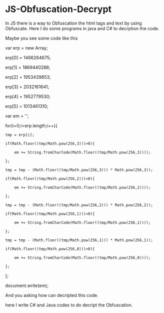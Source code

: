 # JS-Obfuscation-Decrypt
In JS there is a way to Obfuscation the html tags and text by using Obfuscate. Here I do some programs in java and C# to decrption the code.

Maybe you see some code like this 

var erp = new Array;

erp[0] = 1466264675;

erp[1] = 1869440288;

erp[2] = 1953439853;

erp[3] = 2032161641;

erp[4] = 1952779530;

erp[5] = 1013461310;

var em = '';

for(i=0;i<erp.length;i++){

	tmp = erp[i];
	
	if(Math.floor((tmp/Math.pow(256,3)))>0){
	
		em += String.fromCharCode(Math.floor((tmp/Math.pow(256,3))));
		
	};
	
	tmp = tmp - (Math.floor((tmp/Math.pow(256,3))) * Math.pow(256,3));
	
	if(Math.floor((tmp/Math.pow(256,2)))>0){
	
		em += String.fromCharCode(Math.floor((tmp/Math.pow(256,2))));
		
	};
	
	tmp = tmp - (Math.floor((tmp/Math.pow(256,2))) * Math.pow(256,2));
	
	if(Math.floor((tmp/Math.pow(256,1)))>0){
	
		em += String.fromCharCode(Math.floor((tmp/Math.pow(256,1))));
		
	};
	
	tmp = tmp - (Math.floor((tmp/Math.pow(256,1))) * Math.pow(256,1));
	
	if(Math.floor((tmp/Math.pow(256,0)))>0){
	
		em += String.fromCharCode(Math.floor((tmp/Math.pow(256,0))));
		
	};
	
};

document.write(em);

And you asking how can decripted this code.

here I write C# and Java codes to do decript the Obfuscation.

